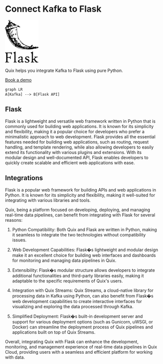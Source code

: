 # Connect Kafka to Flask

![](./images/logo_1.jpg)

Quix helps you integrate Kafka to Flask using pure Python.

<div>
<a class="md-button md-button--primary" href="https://share.hsforms.com/1iW0TmZzKQMChk0lxd_tGiw4yjw2?__hstc=175542013.2303933fbd746c0ac86d9ccbe9bc9100.1728383268831.1729603416735.1729620918855.31&__hssc=175542013.1.1729620918855&__hsfp=2132701734" target="_blank" style="margin-right:.5rem;">Book a demo</a>
<br/>
</div>

```mermaid
graph LR
A[Kafka] --> B[Flask API]
```

## Flask

Flask is a lightweight and versatile web framework written in Python that is commonly used for building web applications. It is known for its simplicity and flexibility, making it a popular choice for developers who prefer a minimalistic approach to web development. Flask provides all the essential features needed for building web applications, such as routing, request handling, and template rendering, while also allowing developers to easily extend its functionality with various plugins and extensions. With its modular design and well-documented API, Flask enables developers to quickly create scalable and efficient web applications with ease.

## Integrations

Flask is a popular web framework for building APIs and web applications in Python. It is known for its simplicity and flexibility, making it well-suited for integrating with various libraries and tools. 

Quix, being a platform focused on developing, deploying, and managing real-time data pipelines, can benefit from integrating with Flask for several reasons:

1. Python Compatibility: Both Quix and Flask are written in Python, making it seamless to integrate the two technologies without compatibility issues.

2. Web Development Capabilities: Flask�s lightweight and modular design make it an excellent choice for building web interfaces and dashboards for monitoring and managing data pipelines in Quix.

3. Extensibility: Flask�s modular structure allows developers to integrate additional functionalities and third-party libraries easily, making it adaptable to the specific requirements of Quix's users.

4. Integration with Quix Streams: Quix Streams, a cloud-native library for processing data in Kafka using Python, can also benefit from Flask�s web development capabilities to create interactive interfaces for visualizing and exploring the data processed through Kafka.

5. Simplified Deployment: Flask�s built-in development server and support for various deployment options (such as Gunicorn, uWSGI, or Docker) can streamline the deployment process of Quix pipelines and applications built on top of Quix Streams.

Overall, integrating Quix with Flask can enhance the development, monitoring, and management experience of real-time data pipelines in Quix Cloud, providing users with a seamless and efficient platform for working with data.

